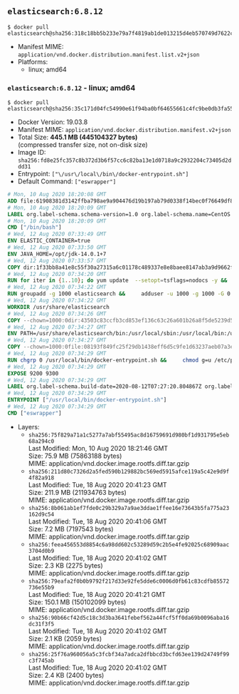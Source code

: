 ## `elasticsearch:6.8.12`

```console
$ docker pull elasticsearch@sha256:318c18bb5b233e79a7f4819ab1de013215d4eb570749d7622c24afdfee84c041
```

-	Manifest MIME: `application/vnd.docker.distribution.manifest.list.v2+json`
-	Platforms:
	-	linux; amd64

### `elasticsearch:6.8.12` - linux; amd64

```console
$ docker pull elasticsearch@sha256:35c171d04fc54990e61f94ba0bf64655661c4fc9be0db3fa5512d3bac5173626
```

-	Docker Version: 19.03.8
-	Manifest MIME: `application/vnd.docker.distribution.manifest.v2+json`
-	Total Size: **445.1 MB (445104327 bytes)**  
	(compressed transfer size, not on-disk size)
-	Image ID: `sha256:fd8e25fc357c8b372d3b6f57cc6c82ba13e1d0718a9c2932204c73405d2ddd31`
-	Entrypoint: `["\/usr\/local\/bin\/docker-entrypoint.sh"]`
-	Default Command: `["eswrapper"]`

```dockerfile
# Mon, 10 Aug 2020 18:20:08 GMT
ADD file:61908381d3142ffba798ae9a904476d19b197ab79d0338f14bec0f76649df8d4 in / 
# Mon, 10 Aug 2020 18:20:09 GMT
LABEL org.label-schema.schema-version=1.0 org.label-schema.name=CentOS Base Image org.label-schema.vendor=CentOS org.label-schema.license=GPLv2 org.label-schema.build-date=20200809 org.opencontainers.image.title=CentOS Base Image org.opencontainers.image.vendor=CentOS org.opencontainers.image.licenses=GPL-2.0-only org.opencontainers.image.created=2020-08-09 00:00:00+01:00
# Mon, 10 Aug 2020 18:20:09 GMT
CMD ["/bin/bash"]
# Wed, 12 Aug 2020 07:33:49 GMT
ENV ELASTIC_CONTAINER=true
# Wed, 12 Aug 2020 07:33:50 GMT
ENV JAVA_HOME=/opt/jdk-14.0.1+7
# Wed, 12 Aug 2020 07:33:57 GMT
COPY dir:1f33bb8a41e8c55f30a27315a6c01178c489337e8e8baee8147ab3a9d9662fcb in /opt/jdk-14.0.1+7 
# Wed, 12 Aug 2020 07:34:20 GMT
RUN for iter in {1..10}; do yum update  --setopt=tsflags=nodocs -y &&     yum install -y  --setopt=tsflags=nodocs nc unzip wget which &&     yum clean all && exit_code=0 && break || exit_code=\$? && echo "yum error: retry $iter in 10s" && sleep 10; done;     (exit $exit_code)
# Wed, 12 Aug 2020 07:34:22 GMT
RUN groupadd -g 1000 elasticsearch &&     adduser -u 1000 -g 1000 -G 0 -d /usr/share/elasticsearch elasticsearch &&     chmod 0775 /usr/share/elasticsearch &&     chgrp 0 /usr/share/elasticsearch
# Wed, 12 Aug 2020 07:34:22 GMT
WORKDIR /usr/share/elasticsearch
# Wed, 12 Aug 2020 07:34:26 GMT
COPY --chown=1000:0dir:43503c83ccfb3cd853ef136c63c26a601b26a8f5de5239d5c47c24eca36c9467 in /usr/share/elasticsearch 
# Wed, 12 Aug 2020 07:34:27 GMT
ENV PATH=/usr/share/elasticsearch/bin:/usr/local/sbin:/usr/local/bin:/usr/sbin:/usr/bin:/sbin:/bin
# Wed, 12 Aug 2020 07:34:27 GMT
COPY --chown=1000:0file:08193f849fc25f29db1438eff6d5c9fe1d63237aeb07a3e0009e8ba554f97c31 in /usr/local/bin/docker-entrypoint.sh 
# Wed, 12 Aug 2020 07:34:29 GMT
RUN chgrp 0 /usr/local/bin/docker-entrypoint.sh &&     chmod g=u /etc/passwd &&     chmod 0775 /usr/local/bin/docker-entrypoint.sh
# Wed, 12 Aug 2020 07:34:29 GMT
EXPOSE 9200 9300
# Wed, 12 Aug 2020 07:34:29 GMT
LABEL org.label-schema.build-date=2020-08-12T07:27:20.804867Z org.label-schema.license=Elastic-License org.label-schema.name=Elasticsearch org.label-schema.schema-version=1.0 org.label-schema.url=https://www.elastic.co/products/elasticsearch org.label-schema.usage=https://www.elastic.co/guide/en/elasticsearch/reference/index.html org.label-schema.vcs-ref=7a15d2a169913a2d6116dcc081bc592fbf8d9b1c org.label-schema.vcs-url=https://github.com/elastic/elasticsearch org.label-schema.vendor=Elastic org.label-schema.version=6.8.12 org.opencontainers.image.created=2020-08-12T07:27:20.804867Z org.opencontainers.image.documentation=https://www.elastic.co/guide/en/elasticsearch/reference/index.html org.opencontainers.image.licenses=Elastic-License org.opencontainers.image.revision=7a15d2a169913a2d6116dcc081bc592fbf8d9b1c org.opencontainers.image.source=https://github.com/elastic/elasticsearch org.opencontainers.image.title=Elasticsearch org.opencontainers.image.url=https://www.elastic.co/products/elasticsearch org.opencontainers.image.vendor=Elastic org.opencontainers.image.version=6.8.12
# Wed, 12 Aug 2020 07:34:29 GMT
ENTRYPOINT ["/usr/local/bin/docker-entrypoint.sh"]
# Wed, 12 Aug 2020 07:34:29 GMT
CMD ["eswrapper"]
```

-	Layers:
	-	`sha256:75f829a71a1c5277a7abf55495ac8d16759691d980bf1d931795e5eb68a294c0`  
		Last Modified: Mon, 10 Aug 2020 18:21:46 GMT  
		Size: 75.9 MB (75863188 bytes)  
		MIME: application/vnd.docker.image.rootfs.diff.tar.gzip
	-	`sha256:211d80c7326d2a5fed590b129882bc569ed5915afce119a5c42e9d9f4f82a918`  
		Last Modified: Tue, 18 Aug 2020 20:41:23 GMT  
		Size: 211.9 MB (211934763 bytes)  
		MIME: application/vnd.docker.image.rootfs.diff.tar.gzip
	-	`sha256:8b061ab1ef7fde0c29b329a7a9ae3ddae1ffee16e73643b5fa775a23162d9c54`  
		Last Modified: Tue, 18 Aug 2020 20:41:06 GMT  
		Size: 7.2 MB (7197543 bytes)  
		MIME: application/vnd.docker.image.rootfs.diff.tar.gzip
	-	`sha256:feea456553d8854c6a98dd602c53289d59c2b5e4fe92025c68909aac3704d0b9`  
		Last Modified: Tue, 18 Aug 2020 20:41:02 GMT  
		Size: 2.3 KB (2275 bytes)  
		MIME: application/vnd.docker.image.rootfs.diff.tar.gzip
	-	`sha256:79eafa2f0b0b9792f217d33e92fe5dde6c0006d0fb61c83cdfb85572736e55b9`  
		Last Modified: Tue, 18 Aug 2020 20:41:21 GMT  
		Size: 150.1 MB (150102099 bytes)  
		MIME: application/vnd.docker.image.rootfs.diff.tar.gzip
	-	`sha256:90b66cf42d5c18c3d3ba3641febef562a44fcf5ff0da69b0096aba16dc31f3f5`  
		Last Modified: Tue, 18 Aug 2020 20:41:02 GMT  
		Size: 2.1 KB (2059 bytes)  
		MIME: application/vnd.docker.image.rootfs.diff.tar.gzip
	-	`sha256:25f76a960056a5c3fcbf34a7adca2dfbbcd3bcfd63ee139d24749f99c3f745ab`  
		Last Modified: Tue, 18 Aug 2020 20:41:02 GMT  
		Size: 2.4 KB (2400 bytes)  
		MIME: application/vnd.docker.image.rootfs.diff.tar.gzip
